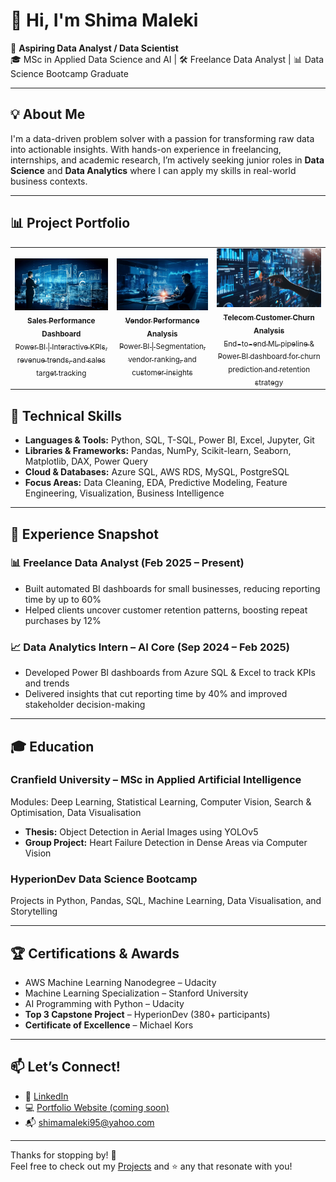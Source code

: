 # 👋 Hi, I'm Shima Maleki

🎯 **Aspiring Data Analyst / Data Scientist**  
🎓 MSc in Applied Data Science and AI | 🛠️ Freelance Data Analyst | 📊 Data Science Bootcamp Graduate  

---

## 💡 About Me

I'm a data-driven problem solver with a passion for transforming raw data into actionable insights. With hands-on experience in freelancing, internships, and academic research, I’m actively seeking junior roles in **Data Science** and **Data Analytics** where I can apply my skills in real-world business contexts.

---

## 📊 Project Portfolio

<table>
  <tr>
    <td align="center">
      <a href="https://github.com/shima-maleki/Sales_Data_Analysis_Power_BI" target="_blank">
        <img src="./images/image2.png" width="300"/><br/>
        <sub>
          <strong>Sales Performance Dashboard</strong><br/>
          Power BI | Interactive KPIs, revenue trends, and sales target tracking
        </sub>
      </a>
    </td>
    <td align="center">
      <a href="https://github.com/shima-maleki/Vendor_Performance_Analysis" target="_blank">
        <img src="./images/image3.png" width="300"/><br/>
        <sub>
          <strong>Vendor Performance Analysis</strong><br/>
          Power BI | Segmentation, vendor ranking, and customer insights
        </sub>
      </a>
    </td>
    <td align="center">
      <a href="https://github.com/shima-maleki/PowerBI-Customer-Churn-Analysis" target="_blank">
        <img src="./images/portfolio1.png" width="300"/><br/>
        <sub>
          <strong>Telecom Customer Churn Analysis</strong><br/>
          End-to-end ML pipeline & Power BI dashboard for churn prediction and retention strategy
        </sub>
      </a>
    </td>
  </tr>
</table>



## 🔧 Technical Skills

- **Languages & Tools:** Python, SQL, T-SQL, Power BI, Excel, Jupyter, Git  
- **Libraries & Frameworks:** Pandas, NumPy, Scikit-learn, Seaborn, Matplotlib, DAX, Power Query  
- **Cloud & Databases:** Azure SQL, AWS RDS, MySQL, PostgreSQL  
- **Focus Areas:** Data Cleaning, EDA, Predictive Modeling, Feature Engineering, Visualization, Business Intelligence  

---

## 💼 Experience Snapshot

### 📊 Freelance Data Analyst (Feb 2025 – Present)
- Built automated BI dashboards for small businesses, reducing reporting time by up to 60%
- Helped clients uncover customer retention patterns, boosting repeat purchases by 12%

### 📈 Data Analytics Intern – AI Core (Sep 2024 – Feb 2025)
- Developed Power BI dashboards from Azure SQL & Excel to track KPIs and trends
- Delivered insights that cut reporting time by 40% and improved stakeholder decision-making

---

## 🎓 Education

### Cranfield University – MSc in Applied Artificial Intelligence  
Modules: Deep Learning, Statistical Learning, Computer Vision, Search & Optimisation, Data Visualisation  
- **Thesis:** Object Detection in Aerial Images using YOLOv5  
- **Group Project:** Heart Failure Detection in Dense Areas via Computer Vision

### HyperionDev Data Science Bootcamp  
Projects in Python, Pandas, SQL, Machine Learning, Data Visualisation, and Storytelling

---

## 🏆 Certifications & Awards

- AWS Machine Learning Nanodegree – Udacity  
- Machine Learning Specialization – Stanford University  
- AI Programming with Python – Udacity  
- **Top 3 Capstone Project** – HyperionDev (380+ participants)  
- **Certificate of Excellence** – Michael Kors  

---

## 📫 Let’s Connect!

- 💼 [LinkedIn](https://www.linkedin.com/in/malekishima/)  
- 💻 [Portfolio Website (coming soon)](#) 
- 📬 shimamaleki95@yahoo.com  

---

Thanks for stopping by! 🚀  
Feel free to check out my [Projects](#) and ⭐️ any that resonate with you!

